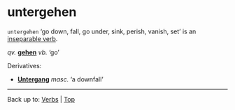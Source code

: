 # untergehen

`untergehen` ‘go down, fall, go under, sink, perish, vanish, set’ is an [inseparable verb](../../inseparableVerbs.md).

*qv.* **[gehen](../../g/ge/gehen.md)** *vb.* ‘go’

Derivatives:
- **[Untergang](../../../nouns/u/un/Untergang.md)** *masc.* ‘a downfall’

----

Back up to: [Verbs](../../index.md) | [Top](../../../index.md)

